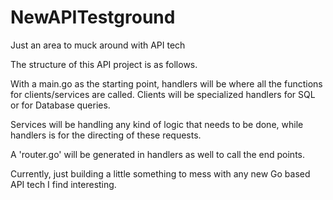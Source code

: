 # NewAPITestground
Just an area to muck around with API tech


The structure of this API project is as follows.

With a main.go as the starting point, handlers will be where all the functions for clients/services are called. Clients will be specialized handlers for SQL or for Database queries.

Services will be handling any kind of logic that needs to be done, while handlers is for the directing of these requests.

A 'router.go' will be generated in handlers as well to call the end points.


Currently, just building a little something to mess with any new Go based API tech I find interesting.